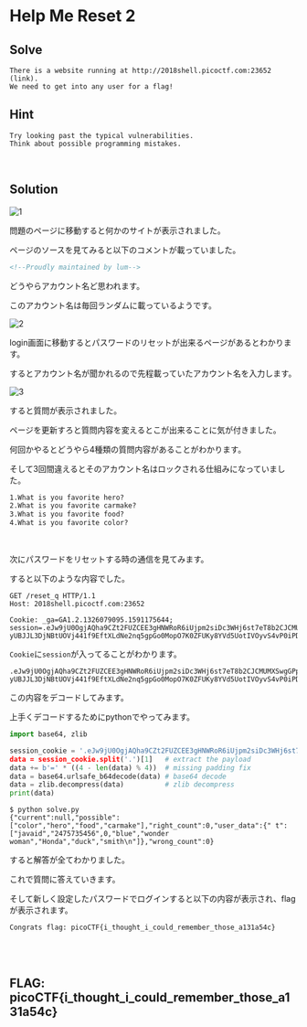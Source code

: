 # Help Me Reset 2

## Solve
```
There is a website running at http://2018shell.picoctf.com:23652 (link). 
We need to get into any user for a flag!
```

## Hint
```
Try looking past the typical vulnerabilities. 
Think about possible programming mistakes.
```

<br>

## Solution

![1](https://user-images.githubusercontent.com/47602064/83879577-d0402400-a778-11ea-9666-e12528176117.png)

問題のページに移動すると何かのサイトが表示されました。

ページのソースを見てみると以下のコメントが載っていました。

```html
<!--Proudly maintained by lum-->
```

どうやらアカウント名ど思われます。

このアカウント名は毎回ランダムに載っているようです。

![2](https://user-images.githubusercontent.com/47602064/83880924-e7801100-a77a-11ea-9bfa-f6b832dcf26a.png)

login画面に移動するとパスワードのリセットが出来るページがあるとわかります。

するとアカウント名が聞かれるので先程載っていたアカウント名を入力します。

![3](https://user-images.githubusercontent.com/47602064/83883015-e69cae80-a77d-11ea-9e92-18a686f30eae.png)

すると質問が表示されました。

ページを更新すろと質問内容を変えるとこが出来ることに気が付きました。

何回かやるとどうやら4種類の質問内容があることがわかります。

そして3回間違えるとそのアカウント名はロックされる仕組みになっていました。

```txt
1.What is you favorite hero?
2.What is you favorite carmake?
3.What is you favorite food?
4.What is you favorite color?
```
<br>

次にパスワードをリセットする時の通信を見てみます。

すると以下のような内容でした。

```http
GET /reset_q HTTP/1.1
Host: 2018shell.picoctf.com:23652

Cookie: _ga=GA1.2.1326079095.1591175644; session=.eJw9jU0OgjAQha9CZt2FUZCEE3gHNWRoR6iUjpm2siDc3WHj6st7eT8b2CJCMUMXSwgGPpySHwJBdwfLgQUMTCSseDE7hUVZcCZ4GhA_Trm3XI7-yUBJJL3DjNBtUOVj441f9EftXLdNe2nq5gpGo0MopO7K0ZFUKy8YVd5UotIVOyvS4vP0iPDcNSkcx__X_gP2ODvA.Eb00iw.7EBERatuwPNF_taGrxtqyp0s8HU

```

`Cookie`に`session`が入ってることがわかります。

```
.eJw9jU0OgjAQha9CZt2FUZCEE3gHNWRoR6iUjpm2siDc3WHj6st7eT8b2CJCMUMXSwgGPpySHwJBdwfLgQUMTCSseDE7hUVZcCZ4GhA_Trm3XI7-yUBJJL3DjNBtUOVj441f9EftXLdNe2nq5gpGo0MopO7K0ZFUKy8YVd5UotIVOyvS4vP0iPDcNSkcx__X_gP2ODvA.Eb00iw.7EBERatuwPNF_taGrxtqyp0s8HU
```

この内容をデコードしてみます。

上手くデコードするためにpythonでやってみます。

```python
import base64, zlib

session_cookie = '.eJw9jU0OgjAQha9CZt2FUZCEE3gHNWRoR6iUjpm2siDc3WHj6st7eT8b2CJCMUMXSwgGPpySHwJBdwfLgQUMTCSseDE7hUVZcCZ4GhA_Trm3XI7-yUBJJL3DjNBtUOVj44$
data = session_cookie.split('.')[1]   # extract the payload
data += b'=' * ((4 - len(data) % 4))  # missing padding fix
data = base64.urlsafe_b64decode(data) # base64 decode
data = zlib.decompress(data)          # zlib decompress
print(data)
```

```
$ python solve.py 
{"current":null,"possible":["color","hero","food","carmake"],"right_count":0,"user_data":{" t":["javaid","2475735456",0,"blue","wonder woman","Honda","duck","smith\n"]},"wrong_count":0}
```

すると解答が全てわかりました。

これで質問に答えていきます。

そして新しく設定したパスワードでログインすると以下の内容が表示され、flagが表示されます。

`Congrats flag: picoCTF{i_thought_i_could_remember_those_a131a54c}`

<br><br>

## FLAG: picoCTF{i_thought_i_could_remember_those_a131a54c}
